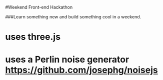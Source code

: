 #Weekend Front-end Hackathon

###Learn something new and build something cool in a weekend.

# uses three.js
# uses a Perlin noise generator https://github.com/josephg/noisejs